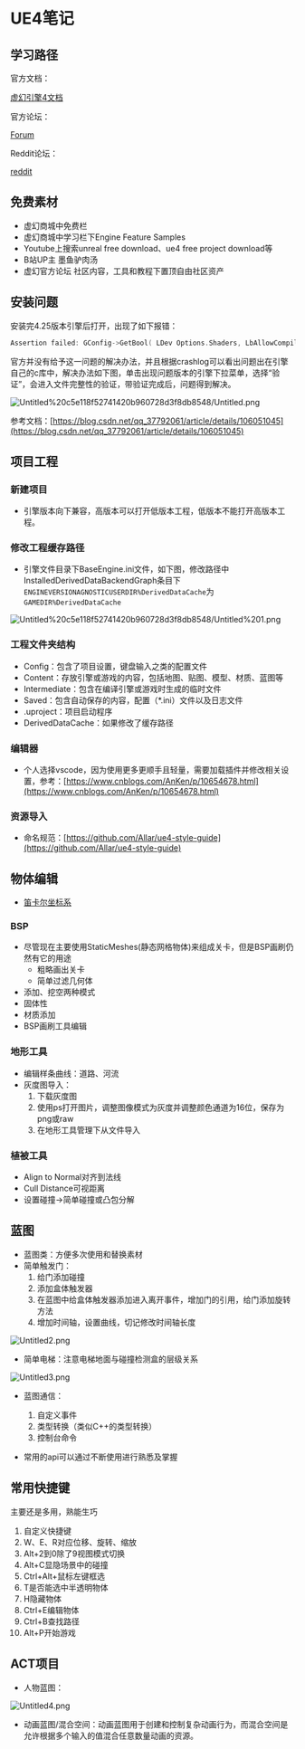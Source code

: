 # UE4笔记

## 学习路径

官方文档：

[虚幻引擎4文档](https://docs.unrealengine.com/zh-CN/index.html)

官方论坛：

[Forum](https://forums.unrealengine.com/)

Reddit论坛：

[reddit](https://www.reddit.com/)

## 免费素材

- 虚幻商城中免费栏
- 虚幻商城中学习栏下Engine Feature Samples
- Youtube上搜索unreal free download、ue4 free project download等
- B站UP主 墨鱼驴肉汤
- 虚幻官方论坛 社区内容，工具和教程下置顶自由社区资产

## 安装问题

安装完4.25版本引擎后打开，出现了如下报错：

```cpp
Assertion failed: GConfig->GetBool( LDev Options.Shaders, LbAllowCompilingThroughWorkers, bAllowCompilingThroughWorkers, GEngineIni ) [File:D:/Build/++UE4/Sync/Engine/Source/Runtime/Engine/Private/ShaderCompiler/ShaderCompiler.cpp]
```

官方并没有给予这一问题的解决办法，并且根据crashlog可以看出问题出在引擎自己的c库中，解决办法如下图，单击出现问题版本的引擎下拉菜单，选择“验证”，会进入文件完整性的验证，带验证完成后，问题得到解决。

![Untitled%20c5e118f52741420b960728d3f8db8548/Untitled.png](./MarkDownImg/Untitled.png)

参考文档：[https://blog.csdn.net/qq_37792061/article/details/106051045](https://blog.csdn.net/qq_37792061/article/details/106051045)

## 项目工程

### 新建项目

- 引擎版本向下兼容，高版本可以打开低版本工程，低版本不能打开高版本工程。

### 修改工程缓存路径

- 引擎文件目录下BaseEngine.ini文件，如下图，修改路径中InstalledDerivedDataBackendGraph条目下`ENGINEVERSIONAGNOSTICUSERDIR%DerivedDataCache`为`GAMEDIR%DerivedDataCache`

![Untitled%20c5e118f52741420b960728d3f8db8548/Untitled%201.png](./MarkDownImg/Untitled1.png)

### 工程文件夹结构

- Config：包含了项目设置，键盘输入之类的配置文件
- Content：存放引擎或游戏的内容，包括地图、贴图、模型、材质、蓝图等
- Intermediate：包含在编译引擎或游戏时生成的临时文件
- Saved：包含自动保存的内容，配置（*.ini）文件以及日志文件
- .uproject：项目启动程序
- DerivedDataCache：如果修改了缓存路径

### 编辑器

- 个人选择vscode，因为使用更多更顺手且轻量，需要加载插件并修改相关设置，参考：[https://www.cnblogs.com/AnKen/p/10654678.html](https://www.cnblogs.com/AnKen/p/10654678.html)

### 资源导入

- 命名规范：[https://github.com/Allar/ue4-style-guide](https://github.com/Allar/ue4-style-guide)

## 物体编辑

- [笛卡尔坐标系](https://baike.baidu.com/item/%E7%AC%9B%E5%8D%A1%E5%B0%94%E5%9D%90%E6%A0%87%E7%B3%BB/4522878?fr=aladdin)

### BSP

- 尽管现在主要使用StaticMeshes(静态网格物体)来组成关卡，但是BSP画刷仍然有它的用途
  - 粗略画出关卡
  - 简单过滤几何体
- 添加、挖空两种模式
- 固体性
- 材质添加
- BSP画刷工具编辑

### 地形工具

- 编辑样条曲线：道路、河流
- 灰度图导入：
    1. 下载灰度图
    2. 使用ps打开图片，调整图像模式为灰度并调整颜色通道为16位，保存为png或raw
    3. 在地形工具管理下从文件导入

### 植被工具

- Align to Normal对齐到法线
- Cull Distance可视距离
- 设置碰撞→简单碰撞或凸包分解

## 蓝图

- 蓝图类：方便多次使用和替换素材
- 简单触发门：
    1. 给门添加碰撞
    2. 添加盒体触发器
    3. 在蓝图中给盒体触发器添加进入离开事件，增加门的引用，给门添加旋转方法
    4. 增加时间轴，设置曲线，切记修改时间轴长度

![Untitled2.png](./MarkDownImg/Untitled2.png)

- 简单电梯：注意电梯地面与碰撞检测盒的层级关系

![Untitled3.png](./MarkDownImg/Untitled3.png)

- 蓝图通信：
    1. 自定义事件
    2. 类型转换（类似C++的类型转换）
    3. 控制台命令

- 常用的api可以通过不断使用进行熟悉及掌握

## 常用快捷键

主要还是多用，熟能生巧

1. 自定义快捷键
2. W、E、R对应位移、旋转、缩放
3. Alt+2到0除了9视图模式切换
4. Alt+C显隐场景中的碰撞
5. Ctrl+Alt+鼠标左键框选
6. T是否能选中半透明物体
7. H隐藏物体
8. Ctrl+E编辑物体
9. Ctrl+B查找路径
10. Alt+P开始游戏

## ACT项目

- 人物蓝图：

![Untitled4.png](./MarkDownImg/Untitled4.png)

- 动画蓝图/混合空间：动画蓝图用于创建和控制复杂动画行为，而混合空间是允许根据多个输入的值混合任意数量动画的资源。
